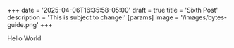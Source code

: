 +++
date = '2025-04-06T16:35:58-05:00'
draft = true
title = 'Sixth Post'
description = 'This is subject to change!'
[params]
    image = '/images/bytes-guide.png'
+++

Hello World
